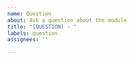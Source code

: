 ```yaml
---
name: Question
about: Ask a question about the module
title: "[QUESTION] - "
labels: question
assignees: ''

---
```


<!-- Please take some time to read the README. It has a lot of information and your question could be already answered there. -->

<!-- Describe what you would like to know. -->